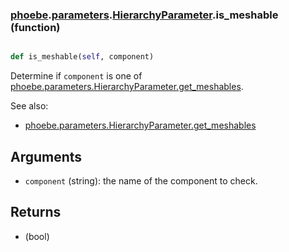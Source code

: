 ### [phoebe](phoebe.md).[parameters](phoebe.parameters.md).[HierarchyParameter](phoebe.parameters.HierarchyParameter.md).is_meshable (function)


```py

def is_meshable(self, component)

```



Determine if `component` is one of
[phoebe.parameters.HierarchyParameter.get_meshables](phoebe.parameters.HierarchyParameter.get_meshables.md).

See also:
* [phoebe.parameters.HierarchyParameter.get_meshables](phoebe.parameters.HierarchyParameter.get_meshables.md)

Arguments
------------
* `component` (string): the name of the component to check.

Returns
----------
* (bool)

